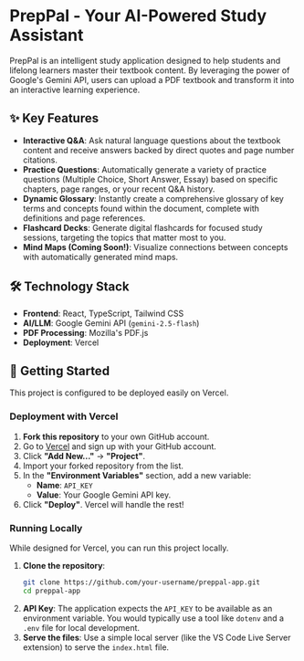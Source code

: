 # PrepPal - Your AI-Powered Study Assistant

PrepPal is an intelligent study application designed to help students and lifelong learners master their textbook content. By leveraging the power of Google's Gemini API, users can upload a PDF textbook and transform it into an interactive learning experience.


## ✨ Key Features

- **Interactive Q&A**: Ask natural language questions about the textbook content and receive answers backed by direct quotes and page number citations.
- **Practice Questions**: Automatically generate a variety of practice questions (Multiple Choice, Short Answer, Essay) based on specific chapters, page ranges, or your recent Q&A history.
- **Dynamic Glossary**: Instantly create a comprehensive glossary of key terms and concepts found within the document, complete with definitions and page references.
- **Flashcard Decks**: Generate digital flashcards for focused study sessions, targeting the topics that matter most to you.
- **Mind Maps (Coming Soon!)**: Visualize connections between concepts with automatically generated mind maps.

## 🛠️ Technology Stack

- **Frontend**: React, TypeScript, Tailwind CSS
- **AI/LLM**: Google Gemini API (`gemini-2.5-flash`)
- **PDF Processing**: Mozilla's PDF.js
- **Deployment**: Vercel

## 🚀 Getting Started

This project is configured to be deployed easily on Vercel.

### Deployment with Vercel

1.  **Fork this repository** to your own GitHub account.
2.  Go to [Vercel](https://vercel.com/) and sign up with your GitHub account.
3.  Click **"Add New..."** -> **"Project"**.
4.  Import your forked repository from the list.
5.  In the **"Environment Variables"** section, add a new variable:
    - **Name**: `API_KEY`
    - **Value**: Your Google Gemini API key.
6.  Click **"Deploy"**. Vercel will handle the rest!

### Running Locally

While designed for Vercel, you can run this project locally.

1.  **Clone the repository**:
    ```bash
    git clone https://github.com/your-username/preppal-app.git
    cd preppal-app
    ```
2.  **API Key**: The application expects the `API_KEY` to be available as an environment variable. You would typically use a tool like `dotenv` and a `.env` file for local development.
3.  **Serve the files**: Use a simple local server (like the VS Code Live Server extension) to serve the `index.html` file.
